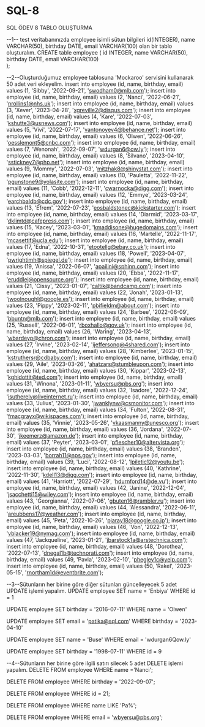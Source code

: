 # SQL-8
SQL ÖDEV 8 TABLO OLUŞTURMA

--1-- test veritabanınızda employee isimli sütun bilgileri id(INTEGER), name VARCHAR(50), birthday DATE, email VARCHAR(100) olan bir tablo oluşturalım.
CREATE table employee (
id INTEGER,
name VARCHAR(50),
birthday DATE,
email VARCHAR(100)	
);

--2--Oluşturduğumuz employee tablosuna 'Mockaroo' servisini kullanarak 50 adet veri ekleyelim.
insert into employee (id, name, birthday, email) values (1, 'Sibby', '2022-09-21', 'swodham0@mlb.com');
insert into employee (id, name, birthday, email) values (2, 'Nanci', '2022-06-21', 'nrollins1@nhs.uk');
insert into employee (id, name, birthday, email) values (3, 'Xever', '2023-04-28', 'xgreville2@disqus.com');
insert into employee (id, name, birthday, email) values (4, 'Kare', '2022-07-03', 'kshutte3@usnews.com');
insert into employee (id, name, birthday, email) values (5, 'Vivi', '2022-07-17', 'vantonoyev4@behance.net');
insert into employee (id, name, birthday, email) values (6, 'Olwen', '2022-06-26', 'oesslemont5@cnbc.com');
insert into employee (id, name, birthday, email) values (7, 'Wenonah', '2022-09-07', 'wdurgan6@ow.ly');
insert into employee (id, name, birthday, email) values (8, 'Silvano', '2023-04-10', 'sstickney7@php.net');
insert into employee (id, name, birthday, email) values (9, 'Mommy', '2022-07-03', 'mitzhak8@shinystat.com');
insert into employee (id, name, birthday, email) values (10, 'Pauletta', '2022-11-22', 'pgunstone9@yolasite.com');
insert into employee (id, name, birthday, email) values (11, 'Cobb', '2022-12-11', 'cwarnocka@digg.com');
insert into employee (id, name, birthday, email) values (12, 'Emmye', '2023-03-24', 'earchbaldb@cdc.gov');
insert into employee (id, name, birthday, email) values (13, 'Efrem', '2022-07-23', 'eosbaldstonec@kickstarter.com');
insert into employee (id, name, birthday, email) values (14, 'Diarmid', '2023-03-17', 'dklimtd@cafepress.com');
insert into employee (id, name, birthday, email) values (15, 'Kacey', '2023-03-01', 'kmaddisone@hugedomains.com');
insert into employee (id, name, birthday, email) values (16, 'Martelle', '2022-11-17', 'mcasettif@ucla.edu');
insert into employee (id, name, birthday, email) values (17, 'Edna', '2022-10-31', 'etootellg@ebay.co.uk');
insert into employee (id, name, birthday, email) values (18, 'Powell', '2023-04-07', 'pwrightimh@spiegel.de');
insert into employee (id, name, birthday, email) values (19, 'Anissa', '2022-06-07', 'apailini@sphinn.com');
insert into employee (id, name, birthday, email) values (20, 'Ebba', '2022-11-17', 'eruddlej@opensource.org');
insert into employee (id, name, birthday, email) values (21, 'Cissy', '2023-01-07', 'caltik@bandcamp.com');
insert into employee (id, name, birthday, email) values (22, 'Jonah', '2023-01-13', 'jwoolnoughl@google.es');
insert into employee (id, name, birthday, email) values (23, 'Pippy', '2023-02-11', 'pbifieldm@about.com');
insert into employee (id, name, birthday, email) values (24, 'Barbee', '2022-06-09', 'bbuntn@mlb.com');
insert into employee (id, name, birthday, email) values (25, 'Russell', '2022-06-01', 'rboxhallo@gov.uk');
insert into employee (id, name, birthday, email) values (26, 'Waring', '2023-04-13', 'wbardeyp@chron.com');
insert into employee (id, name, birthday, email) values (27, 'Irvine', '2023-02-14', 'ijeffersonq@4shared.com');
insert into employee (id, name, birthday, email) values (28, 'Kimberlee', '2023-01-15', 'kstruthersr@cdbaby.com');
insert into employee (id, name, birthday, email) values (29, 'Aile', '2023-03-26', 'ahatzars@stumbleupon.com');
insert into employee (id, name, birthday, email) values (30, 'Kippar', '2023-02-13', 'kghidottit@ted.com');
insert into employee (id, name, birthday, email) values (31, 'Winona', '2023-01-11', 'wbyersu@pbs.org');
insert into employee (id, name, birthday, email) values (32, 'Isadore', '2022-12-24', 'isutherelv@liveinternet.ru');
insert into employee (id, name, birthday, email) values (33, 'Julius', '2023-01-30', 'jwanklynw@csmonitor.com');
insert into employee (id, name, birthday, email) values (34, 'Fulton', '2022-08-31', 'fmacgrayx@wikispaces.com');
insert into employee (id, name, birthday, email) values (35, 'Vinnie', '2023-05-26', 'vkaasmanny@unesco.org');
insert into employee (id, name, birthday, email) values (36, 'Jordana', '2022-07-30', 'jkeemerz@amazon.de');
insert into employee (id, name, birthday, email) values (37, 'Peyter', '2023-03-01', 'pflescher10@altervista.org');
insert into employee (id, name, birthday, email) values (38, 'Branden', '2023-03-03', 'borrah11@nps.gov');
insert into employee (id, name, birthday, email) values (39, 'Luci', '2022-08-12', 'lpiletic12@youtu.be');
insert into employee (id, name, birthday, email) values (40, 'Kathrine', '2022-11-30', 'kdell13@digg.com');
insert into employee (id, name, birthday, email) values (41, 'Harriott', '2022-07-29', 'hdurnford14@de.vu');
insert into employee (id, name, birthday, email) values (42, 'Janine', '2022-12-04', 'jsacchetti15@wiley.com');
insert into employee (id, name, birthday, email) values (43, 'Georgianna', '2022-07-06', 'gbuten16@rambler.ru');
insert into employee (id, name, birthday, email) values (44, 'Alessandra', '2022-06-11', 'areubbens17@weather.com');
insert into employee (id, name, birthday, email) values (45, 'Peta', '2022-10-26', 'pjaray18@google.co.jp');
insert into employee (id, name, birthday, email) values (46, 'Von', '2022-12-13', 'vblacker19@nymag.com');
insert into employee (id, name, birthday, email) values (47, 'Jackqueline', '2023-01-21', 'jbarstock1a@arstechnica.com');
insert into employee (id, name, birthday, email) values (48, 'Dorothea', '2022-07-13', 'dnegal1b@technorati.com');
insert into employee (id, name, birthday, email) values (49, 'Pavia', '2023-02-10', 'phegley1c@yelp.com');
insert into employee (id, name, birthday, email) values (50, 'Rakel', '2023-05-15', 'rnortham1d@eventbrite.com');

--3--Sütunların her birine göre diğer sütunları güncelleyecek 5 adet UPDATE işlemi yapalım.
UPDATE employee
SET name = 'Enbiya'
WHERE id = 1

UPDATE employee
SET birthday = '2016-07-11'
WHERE name = 'Olwen'

UPDATE employee
SET email = 'patika@sql.com'
WHERE birthday = '2023-04-10'

UPDATE employee
SET name = 'Buse'
WHERE email = 'wdurgan6Qow.ly'

UPDATE employee
SET birthday = '1998-07-11'
WHERE id = 9

--4--Sütunların her birine göre ilgili satırı silecek 5 adet DELETE işlemi yapalım.
DELETE FROM employee
WHERE name ='Nanci';

DELETE FROM employee
WHERE birthday = '2022-09-07';

DELETE FROM employee
WHERE id = 21;

DELETE FROM employee
WHERE name LIKE 'Pa%';

DELETE FROM employee
WHERE email = 'wbyersu@pbs.org';
